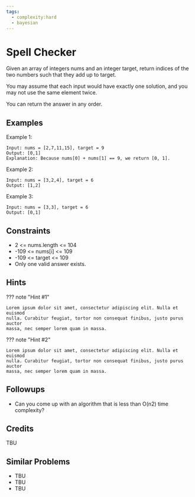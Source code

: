```yaml
---
tags:
  - complexity:hard
  - bayesian
---
```


# Spell Checker

Given an array of integers nums and an integer target, return indices of the two numbers such that they add up to target.

You may assume that each input would have exactly one solution, and you may not use the same element twice.

You can return the answer in any order.

## Examples

Example 1:

```plain
Input: nums = [2,7,11,15], target = 9
Output: [0,1]
Explanation: Because nums[0] + nums[1] == 9, we return [0, 1].
```

Example 2:

```plain
Input: nums = [3,2,4], target = 6
Output: [1,2]
```

Example 3:

```plain
Input: nums = [3,3], target = 6
Output: [0,1]
```

## Constraints

- 2 <= nums.length <= 104
- -109 <= nums[i] <= 109
- -109 <= target <= 109
- Only one valid answer exists.

## Hints

??? note "Hint #1"

    Lorem ipsum dolor sit amet, consectetur adipiscing elit. Nulla et euismod
    nulla. Curabitur feugiat, tortor non consequat finibus, justo purus auctor
    massa, nec semper lorem quam in massa.


??? note "Hint #2"

    Lorem ipsum dolor sit amet, consectetur adipiscing elit. Nulla et euismod
    nulla. Curabitur feugiat, tortor non consequat finibus, justo purus auctor
    massa, nec semper lorem quam in massa.

## Followups

- Can you come up with an algorithm that is less than O(n2) time complexity?

## Credits

TBU

## Similar Problems

- TBU
- TBU
- TBU
